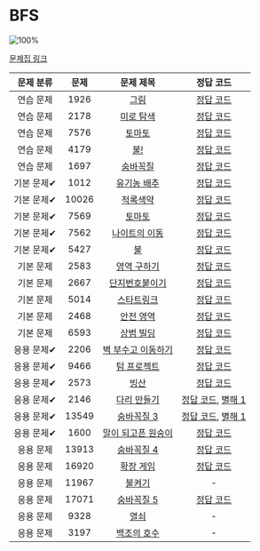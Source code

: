 # BFS

![100%](https://progress-bar.dev/24/?scale=27&title=progress&width=500&color=babaca&suffix=/27)

[문제집 링크](https://www.acmicpc.net/workbook/view/7313)

| 문제 분류 | 문제 | 문제 제목 | 정답 코드 |
| :--: | :--: | :--: | :--: |
| 연습 문제 | 1926 | [그림](https://www.acmicpc.net/problem/1926) | [정답 코드](../0x09/solutions/1926.cpp) |
| 연습 문제 | 2178 | [미로 탐색](https://www.acmicpc.net/problem/2178) | [정답 코드](../0x09/solutions/2178.cpp) |
| 연습 문제 | 7576 | [토마토](https://www.acmicpc.net/problem/7576) | [정답 코드](../0x09/solutions/7576.cpp) |
| 연습 문제 | 4179 | [불!](https://www.acmicpc.net/problem/4179) | [정답 코드](../0x09/solutions/4179.cpp) |
| 연습 문제 | 1697 | [숨바꼭질](https://www.acmicpc.net/problem/1697) | [정답 코드](../0x09/solutions/1697.cpp) |
| 기본 문제✔ | 1012 | [유기농 배추](https://www.acmicpc.net/problem/1012) | [정답 코드](../0x09/solutions/1012.cpp) |
| 기본 문제✔ | 10026 | [적록색약](https://www.acmicpc.net/problem/10026) | [정답 코드](../0x09/solutions/10026.cpp) |
| 기본 문제✔ | 7569 | [토마토](https://www.acmicpc.net/problem/7569) | [정답 코드](../0x09/solutions/7569.cpp) |
| 기본 문제✔ | 7562 | [나이트의 이동](https://www.acmicpc.net/problem/7562) | [정답 코드](../0x09/solutions/7562.cpp) |
| 기본 문제✔ | 5427 | [불](https://www.acmicpc.net/problem/5427) | [정답 코드](../0x09/solutions/5427.cpp) |
| 기본 문제 | 2583 | [영역 구하기](https://www.acmicpc.net/problem/2583) | [정답 코드](../0x09/solutions/2583.cpp) |
| 기본 문제 | 2667 | [단지번호붙이기](https://www.acmicpc.net/problem/2667) | [정답 코드](../0x09/solutions/2667.cpp) |
| 기본 문제 | 5014 | [스타트링크](https://www.acmicpc.net/problem/5014) | [정답 코드](../0x09/solutions/5014.cpp) |
| 기본 문제 | 2468 | [안전 영역](https://www.acmicpc.net/problem/2468) | [정답 코드](../0x09/solutions/2468.cpp) |
| 기본 문제 | 6593 | [상범 빌딩](https://www.acmicpc.net/problem/6593) | [정답 코드](../0x09/solutions/6593.cpp) |
| 응용 문제✔ | 2206 | [벽 부수고 이동하기](https://www.acmicpc.net/problem/2206) | [정답 코드](../0x09/solutions/2206.cpp) |
| 응용 문제✔ | 9466 | [텀 프로젝트](https://www.acmicpc.net/problem/9466) | [정답 코드](../0x09/solutions/9466.cpp) |
| 응용 문제✔ | 2573 | [빙산](https://www.acmicpc.net/problem/2573) | [정답 코드](../0x09/solutions/2573.cpp) |
| 응용 문제✔ | 2146 | [다리 만들기](https://www.acmicpc.net/problem/2146) | [정답 코드](../0x09/solutions/2146.cpp), [별해 1](../0x09/solutions/2146_1.cpp) |
| 응용 문제✔ | 13549 | [숨바꼭질 3](https://www.acmicpc.net/problem/13549) | [정답 코드](../0x09/solutions/13549.cpp), [별해 1](../0x09/solutions/13549_1.cpp) |
| 응용 문제✔ | 1600 | [말이 되고픈 원숭이](https://www.acmicpc.net/problem/1600) | [정답 코드](../0x09/solutions/1600.cpp) |
| 응용 문제 | 13913 | [숨바꼭질 4](https://www.acmicpc.net/problem/13913) | [정답 코드](../0x09/solutions/13913.cpp) |
| 응용 문제 | 16920 | [확장 게임](https://www.acmicpc.net/problem/16920) | [정답 코드](../0x09/solutions/16920.cpp) |
| 응용 문제 | 11967 | [불켜기](https://www.acmicpc.net/problem/11967) | - |
| 응용 문제 | 17071 | [숨바꼭질 5](https://www.acmicpc.net/problem/17071) | [정답 코드](../0x09/solutions/17071.cpp) |
| 응용 문제 | 9328 | [열쇠](https://www.acmicpc.net/problem/9328) | - |
| 응용 문제 | 3197 | [백조의 호수](https://www.acmicpc.net/problem/3197) | - |
